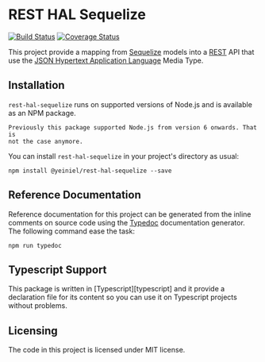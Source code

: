# REST HAL Sequelize
[![Build Status](https://travis-ci.org/yeiniel/rest-hal-sequelize.svg?branch=master)](https://travis-ci.org/yeiniel/rest-hal-sequelize)
[![Coverage Status](https://coveralls.io/repos/github/yeiniel/rest-hal-sequelize/badge.svg?branch=master)](https://coveralls.io/github/yeiniel/rest-hal-sequelize?branch=master)

This project provide a mapping from [Sequelize][sequelize] models into
a [REST][rest] API that use the
[JSON Hypertext Application Language][hal] Media Type.

## Installation
`rest-hal-sequelize` runs on supported versions of Node.js and is available as 
an NPM package. 

    Previously this package supported Node.js from version 6 onwards. That is
    not the case anymore.

You can install `rest-hal-sequelize` in your project's directory as usual:

    npm install @yeiniel/rest-hal-sequelize --save

## Reference Documentation
Reference documentation for this project can be generated from the
inline comments on source code using the [Typedoc][typedoc]
documentation generator. The following command ease the task:

    npm run typedoc

## Typescript Support
This package is written in [Typescript][typescript] and it provide a
declaration file for its content so you can use it on Typescript
projects without problems.

## Licensing

The code in this project is licensed under MIT license.

[hal]: https://tools.ietf.org/html/draft-kelly-json-hal-08
[rest]: https://en.wikipedia.org/wiki/Representational_state_transfer
[sequelize]: http://sequelize.readthedocs.io
[typedoc]: http://typedoc.org/
